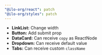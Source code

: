 ```yaml
---
"@ilo-org/react": patch
"@ilo-org/styles": patch
---
```


- **LinkList:** Change width
- **Button:** Add submit prop
- **DataCard:** Can receive `copy` as ReactNode
- **Dropdown:** Can receive default value
- **Tabs:** Can receive custom `className`
